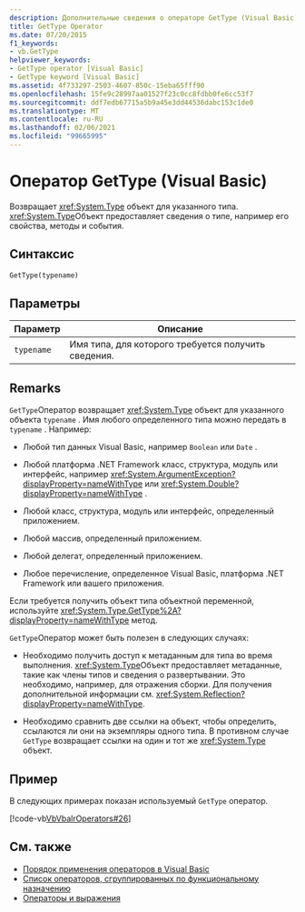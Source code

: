```yaml
---
description: Дополнительные сведения о операторе GetType (Visual Basic)
title: GetType Operator
ms.date: 07/20/2015
f1_keywords:
- vb.GetType
helpviewer_keywords:
- GetType operator [Visual Basic]
- GetType keyword [Visual Basic]
ms.assetid: 4f733297-2503-4607-850c-15eba65fff90
ms.openlocfilehash: 15fe9c28997aa01527f23c0cc8fdbb0fe6cc53f7
ms.sourcegitcommit: ddf7edb67715a5b9a45e3dd44536dabc153c1de0
ms.translationtype: MT
ms.contentlocale: ru-RU
ms.lasthandoff: 02/06/2021
ms.locfileid: "99665995"
---
```

# <a name="gettype-operator-visual-basic"></a>Оператор GetType (Visual Basic)

Возвращает <xref:System.Type> объект для указанного типа. <xref:System.Type>Объект предоставляет сведения о типе, например его свойства, методы и события.  
  
## <a name="syntax"></a>Синтаксис  
  
```vb  
GetType(typename)  
```  
  
## <a name="parameters"></a>Параметры  
  
|Параметр|Описание|  
|---|---|  
|`typename`|Имя типа, для которого требуется получить сведения.|  
  
## <a name="remarks"></a>Remarks  

 `GetType`Оператор возвращает <xref:System.Type> объект для указанного объекта `typename` . Имя любого определенного типа можно передать в `typename` . Например:  
  
- Любой тип данных Visual Basic, например `Boolean` или `Date` .  
  
- Любой платформа .NET Framework класс, структура, модуль или интерфейс, например <xref:System.ArgumentException?displayProperty=nameWithType> или <xref:System.Double?displayProperty=nameWithType> .  
  
- Любой класс, структура, модуль или интерфейс, определенный приложением.  
  
- Любой массив, определенный приложением.  
  
- Любой делегат, определенный приложением.  
  
- Любое перечисление, определенное Visual Basic, платформа .NET Framework или вашего приложения.  
  
 Если требуется получить объект типа объектной переменной, используйте <xref:System.Type.GetType%2A?displayProperty=nameWithType> метод.  
  
 `GetType`Оператор может быть полезен в следующих случаях:  
  
- Необходимо получить доступ к метаданным для типа во время выполнения. <xref:System.Type>Объект предоставляет метаданные, такие как члены типов и сведения о развертывании. Это необходимо, например, для отражения сборки. Для получения дополнительной информации см. <xref:System.Reflection?displayProperty=nameWithType>.  
  
- Необходимо сравнить две ссылки на объект, чтобы определить, ссылаются ли они на экземпляры одного типа. В противном случае `GetType` возвращает ссылки на один и тот же <xref:System.Type> объект.  
  
## <a name="example"></a>Пример  

 В следующих примерах показан используемый `GetType` оператор.  
  
 [!code-vb[VbVbalrOperators#26](~/samples/snippets/visualbasic/VS_Snippets_VBCSharp/VbVbalrOperators/VB/Class1.vb#26)]  
  
## <a name="see-also"></a>См. также

- [Порядок применения операторов в Visual Basic](operator-precedence.md)
- [Список операторов, сгруппированных по функциональному назначению](operators-listed-by-functionality.md)
- [Операторы и выражения](../../programming-guide/language-features/operators-and-expressions/index.md)
